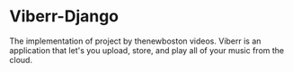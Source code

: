 # Viberr-Django
The implementation of project by thenewboston videos. Viberr is an application that let's you upload, store, and play all of your music from the cloud.
